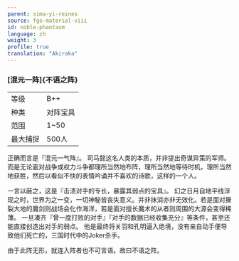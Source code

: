 ```yaml
---
parent: sima-yi-reines
source: fgo-material-viii
id: noble-phantasm
language: zh
weight: 3
profile: true
translation: "Akiraka"
---
```


### [混元一阵]{不语之阵}

<table>
  <tr><td>等级</td><td>B++</td></tr>
  <tr><td>种类</td><td>对阵宝具</td></tr>
  <tr><td>范围</td><td>1~50</td></tr>
  <tr><td>最大捕捉</td><td>500人</td></tr>
</table>

正确而言是『混元一气阵』。
司马懿这名人类的本质，并非提出奇谋异策的军师。而是无论面对战争或权力斗争都理所当然地布阵，理所当然地等待时机，理所当然地获胜，然后以看似不快的表情吟诵并不喜欢的诗歌，这样的一个人。

一言以蔽之，这是『击溃对手的专长，暴露其弱点的宝具』。
幻之日月自地平线浮现之时，世界为之一变，一切神秘皆丧失意义。并非抹消亦非无效化。若是面对撕裂大地的魔剑则战场会化作海洋，若是面对擅长魔术的从者则周围的大源会变得稀薄。
一旦凑齐『曾一度打败的对手』『对手的数据已经收集充分』等条件，甚至还能直接创造出对手的弱点。
他是最终将关羽和孔明逼入绝境，没有亲自动手便导致他们死亡的，三国时代中的Joker杀手。

由于此阵无形，就连入阵者也不可言语。故曰不语之阵。
